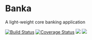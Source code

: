 # Banka


A light-weight core banking application

[![Build Status](https://travis-ci.com/henryade/Banka.svg?branch=develop)](https://travis-ci.com/henryade/Banka)
[![Coverage Status](https://coveralls.io/repos/github/henryade/Banka/badge.svg?branch=develop)](https://coveralls.io/github/henryade/Banka?branch=develop)
<a href="https://codeclimate.com/github/henryade/Banka/maintainability"><img src="https://api.codeclimate.com/v1/badges/30d4b5e07e586ab752cc/maintainability" /></a>
<a href="https://codeclimate.com/github/henryade/Banka/test_coverage"><img src="https://api.codeclimate.com/v1/badges/30d4b5e07e586ab752cc/test_coverage" /></a>


